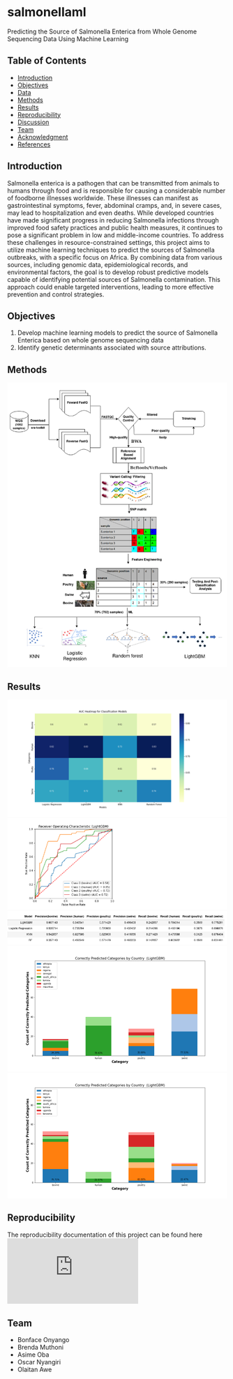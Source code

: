 # salmonellaml
Predicting the Source of Salmonella Enterica from Whole Genome Sequencing Data Using Machine Learning

## Table of Contents
- [Introduction](#Introduction)
- [Objectives](#Objectives)
- [Data](#Data)
- [Methods](#Methods)
- [Results](#Results)
- [Reproducibility](#Reproducibility)
- [Discussion](#Discussion)
- [Team](#Team)
- [Acknowledgment](#Acknowledgment)
- [References](#References)

## Introduction
Salmonella enterica is a pathogen that can be transmitted from animals to humans through food and is responsible for causing a considerable number of foodborne illnesses worldwide. These illnesses can manifest as gastrointestinal symptoms, fever, abdominal cramps, and, in severe cases, may lead to hospitalization and even deaths. While developed countries have made significant progress in reducing Salmonella infections through improved food safety practices and public health measures, it continues to pose a significant problem in low and middle-income countries. To address these challenges in resource-constrained settings, this project aims to utilize machine learning techniques to predict the sources of Salmonella outbreaks, with a specific focus on Africa. By combining data from various sources, including genomic data, epidemiological records, and environmental factors, the goal is to develop robust predictive models capable of identifying potential sources of Salmonella contamination. This approach could enable targeted interventions, leading to more effective prevention and control strategies.

## Objectives
1. Develop machine learning models to predict the source of Salmonella Enterica  based on whole genome sequencing data
2. Identify genetic determinants associated with source attributions.

## Methods

![workflow](https://github.com/omicscodeathon/salmonellaml/blob/main/figures/workflow.png)

## Results
![results](https://github.com/omicscodeathon/salmonellaml/blob/main/figures/Model%20Performance_ROC_Evaluation.png)
![results](https://github.com/omicscodeathon/salmonellaml/blob/main/figures/ROCLightGBM.png)
![results](https://github.com/omicscodeathon/salmonellaml/blob/main/figures/precision_Recall.png)
![results](https://github.com/omicscodeathon/salmonellaml/blob/main/figures/Correct_Classification_graph.png)
![results](https://github.com/omicscodeathon/salmonellaml/blob/main/figures/Misclassification_graph.png)



## Reproducibility
The reproducibility documentation of this project can be found here 
![link](https://github.com/omicscodeathon/salmonellaml/blob/main/pipeline/REDME.md)
 
 ## Team
- Bonface Onyango
- Brenda Muthoni
- Asime Oba
- Oscar Nyangiri
- Olaitan Awe
